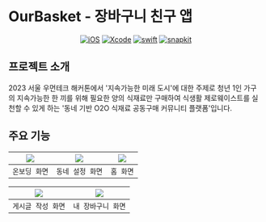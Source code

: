 # OurBasket - 장바구니 친구 앱

<div align="center">

[![iOS](https://img.shields.io/badge/iOS-15.0+-orange?logo=apple)]()
[![Xcode](https://img.shields.io/badge/xcode-v14.2-blue?logo=xcode)]()
[![swift](https://img.shields.io/badge/swift-v5.8-orange?logo=swift)]()
[![snapkit](https://img.shields.io/badge/SnapKit-v5.6.0-yellow)]()

</div align="center">


## 프로젝트 소개 

2023 서울 우먼테크 해커톤에서 '지속가능한 미래 도시'에 대한 주제로 청년 1인 가구의 지속가능한 한 끼를 위해 필요한 양의 식재료만 구매하여 식생활 제로웨이스트를 실천할 수 있게 하는 '동네 기반 O2O 식재료 공동구매 커뮤니티 플랫폼'입니다.


## 주요 기능

| ![](https://github.com/dong-jib-sa/dongjibsa_frontend/blob/main/images/onboardingview.gif) | ![](https://github.com/dong-jib-sa/dongjibsa_frontend/blob/main/images/locationview.gif) | ![](https://github.com/dong-jib-sa/dongjibsa_frontend/blob/main/images/homeview.gif) |
| :-:| :-: | :-: |
| `온보딩 화면` | `동네 설정 화면` | `홈 화면` |

| ![](https://github.com/dong-jib-sa/dongjibsa_frontend/blob/main/images/recipeview.gif) | ![](https://github.com/dong-jib-sa/dongjibsa_frontend/blob/main/images/mypageview.gif) |
| :-:| :-: |
| `게시글 작성 화면` | `내 장바구니 화면` |
